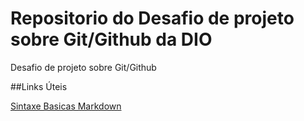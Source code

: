 # Repositorio do Desafio de projeto  sobre Git/Github da DIO
Desafio de projeto sobre Git/Github

##Links Úteis

[Sintaxe Basicas Markdown](  https://www.markdownguide.org/basic-syntax/ )
